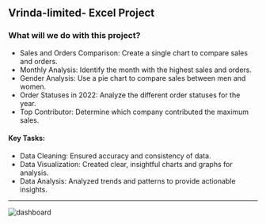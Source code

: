 ## Vrinda-limited- Excel Project

<h3>What will we do with this project? </h3>

- Sales and Orders Comparison: Create a single chart to compare sales and orders.
- Monthly Analysis: Identify the month with the highest sales and orders.
- Gender Analysis: Use a pie chart to compare sales between men and women.
- Order Statuses in 2022: Analyze the different order statuses for the year.
- Top Contributor: Determine which company contributed the maximum sales.
#### Key Tasks:

- Data Cleaning: Ensured accuracy and consistency of data.
- Data Visualization: Created clear, insightful charts and graphs for analysis.
- Data Analysis: Analyzed trends and patterns to provide actionable insights.

---
![dashboard](vrinda-shop)
